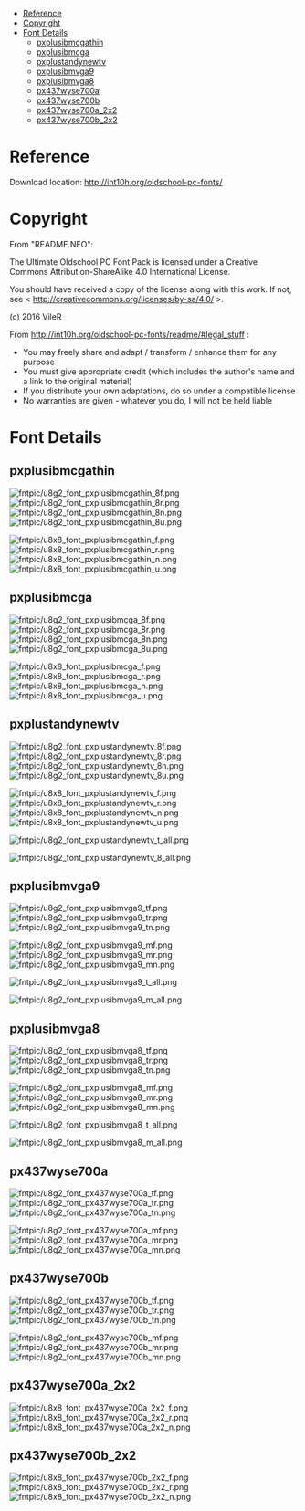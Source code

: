 
[tocstart]: # (toc start)

  * [Reference](#reference)
  * [Copyright](#copyright)
  * [Font Details](#font-details)
    * [pxplusibmcgathin](#pxplusibmcgathin)
    * [pxplusibmcga](#pxplusibmcga)
    * [pxplustandynewtv](#pxplustandynewtv)
    * [pxplusibmvga9](#pxplusibmvga9)
    * [pxplusibmvga8](#pxplusibmvga8)
    * [px437wyse700a](#px437wyse700a)
    * [px437wyse700b](#px437wyse700b)
    * [px437wyse700a_2x2](#px437wyse700a_2x2)
    * [px437wyse700b_2x2](#px437wyse700b_2x2)

[tocend]: # (toc end)

# Reference

Download location: http://int10h.org/oldschool-pc-fonts/

# Copyright

From "README.NFO":

The Ultimate Oldschool PC Font Pack is licensed under a Creative Commons
Attribution-ShareAlike 4.0 International License.

You should have received a copy of the license along with this work. If
not, see < http://creativecommons.org/licenses/by-sa/4.0/ >.

(c) 2016 VileR


From http://int10h.org/oldschool-pc-fonts/readme/#legal_stuff :

 * You may freely share and adapt / transform / enhance them for any purpose
 * You must give appropriate credit (which includes the author's name and a link to the original material)
 * If you distribute your own adaptations, do so under a compatible license
 * No warranties are given - whatever you do, I will not be held liable


# Font Details


## pxplusibmcgathin
![fntpic/u8g2_font_pxplusibmcgathin_8f.png](fntpic/u8g2_font_pxplusibmcgathin_8f.png)
![fntpic/u8g2_font_pxplusibmcgathin_8r.png](fntpic/u8g2_font_pxplusibmcgathin_8r.png)
![fntpic/u8g2_font_pxplusibmcgathin_8n.png](fntpic/u8g2_font_pxplusibmcgathin_8n.png)
![fntpic/u8g2_font_pxplusibmcgathin_8u.png](fntpic/u8g2_font_pxplusibmcgathin_8u.png)

![fntpic/u8x8_font_pxplusibmcgathin_f.png](fntpic/u8x8_font_pxplusibmcgathin_f.png)
![fntpic/u8x8_font_pxplusibmcgathin_r.png](fntpic/u8x8_font_pxplusibmcgathin_r.png)
![fntpic/u8x8_font_pxplusibmcgathin_n.png](fntpic/u8x8_font_pxplusibmcgathin_n.png)
![fntpic/u8x8_font_pxplusibmcgathin_u.png](fntpic/u8x8_font_pxplusibmcgathin_u.png)

## pxplusibmcga
![fntpic/u8g2_font_pxplusibmcga_8f.png](fntpic/u8g2_font_pxplusibmcga_8f.png)
![fntpic/u8g2_font_pxplusibmcga_8r.png](fntpic/u8g2_font_pxplusibmcga_8r.png)
![fntpic/u8g2_font_pxplusibmcga_8n.png](fntpic/u8g2_font_pxplusibmcga_8n.png)
![fntpic/u8g2_font_pxplusibmcga_8u.png](fntpic/u8g2_font_pxplusibmcga_8u.png)

![fntpic/u8x8_font_pxplusibmcga_f.png](fntpic/u8x8_font_pxplusibmcga_f.png)
![fntpic/u8x8_font_pxplusibmcga_r.png](fntpic/u8x8_font_pxplusibmcga_r.png)
![fntpic/u8x8_font_pxplusibmcga_n.png](fntpic/u8x8_font_pxplusibmcga_n.png)
![fntpic/u8x8_font_pxplusibmcga_u.png](fntpic/u8x8_font_pxplusibmcga_u.png)

## pxplustandynewtv
![fntpic/u8g2_font_pxplustandynewtv_8f.png](fntpic/u8g2_font_pxplustandynewtv_8f.png)
![fntpic/u8g2_font_pxplustandynewtv_8r.png](fntpic/u8g2_font_pxplustandynewtv_8r.png)
![fntpic/u8g2_font_pxplustandynewtv_8n.png](fntpic/u8g2_font_pxplustandynewtv_8n.png)
![fntpic/u8g2_font_pxplustandynewtv_8u.png](fntpic/u8g2_font_pxplustandynewtv_8u.png)

![fntpic/u8x8_font_pxplustandynewtv_f.png](fntpic/u8x8_font_pxplustandynewtv_f.png)
![fntpic/u8x8_font_pxplustandynewtv_r.png](fntpic/u8x8_font_pxplustandynewtv_r.png)
![fntpic/u8x8_font_pxplustandynewtv_n.png](fntpic/u8x8_font_pxplustandynewtv_n.png)
![fntpic/u8x8_font_pxplustandynewtv_u.png](fntpic/u8x8_font_pxplustandynewtv_u.png)

![fntpic/u8g2_font_pxplustandynewtv_t_all.png](fntpic/u8g2_font_pxplustandynewtv_t_all.png)

![fntpic/u8g2_font_pxplustandynewtv_8_all.png](fntpic/u8g2_font_pxplustandynewtv_8_all.png)

## pxplusibmvga9
![fntpic/u8g2_font_pxplusibmvga9_tf.png](fntpic/u8g2_font_pxplusibmvga9_tf.png)
![fntpic/u8g2_font_pxplusibmvga9_tr.png](fntpic/u8g2_font_pxplusibmvga9_tr.png)
![fntpic/u8g2_font_pxplusibmvga9_tn.png](fntpic/u8g2_font_pxplusibmvga9_tn.png)

![fntpic/u8g2_font_pxplusibmvga9_mf.png](fntpic/u8g2_font_pxplusibmvga9_mf.png)
![fntpic/u8g2_font_pxplusibmvga9_mr.png](fntpic/u8g2_font_pxplusibmvga9_mr.png)
![fntpic/u8g2_font_pxplusibmvga9_mn.png](fntpic/u8g2_font_pxplusibmvga9_mn.png)

![fntpic/u8g2_font_pxplusibmvga9_t_all.png](fntpic/u8g2_font_pxplusibmvga9_t_all.png)

![fntpic/u8g2_font_pxplusibmvga9_m_all.png](fntpic/u8g2_font_pxplusibmvga9_m_all.png)

## pxplusibmvga8
![fntpic/u8g2_font_pxplusibmvga8_tf.png](fntpic/u8g2_font_pxplusibmvga8_tf.png)
![fntpic/u8g2_font_pxplusibmvga8_tr.png](fntpic/u8g2_font_pxplusibmvga8_tr.png)
![fntpic/u8g2_font_pxplusibmvga8_tn.png](fntpic/u8g2_font_pxplusibmvga8_tn.png)

![fntpic/u8g2_font_pxplusibmvga8_mf.png](fntpic/u8g2_font_pxplusibmvga8_mf.png)
![fntpic/u8g2_font_pxplusibmvga8_mr.png](fntpic/u8g2_font_pxplusibmvga8_mr.png)
![fntpic/u8g2_font_pxplusibmvga8_mn.png](fntpic/u8g2_font_pxplusibmvga8_mn.png)

![fntpic/u8g2_font_pxplusibmvga8_t_all.png](fntpic/u8g2_font_pxplusibmvga8_t_all.png)

![fntpic/u8g2_font_pxplusibmvga8_m_all.png](fntpic/u8g2_font_pxplusibmvga8_m_all.png)

## px437wyse700a
![fntpic/u8g2_font_px437wyse700a_tf.png](fntpic/u8g2_font_px437wyse700a_tf.png)
![fntpic/u8g2_font_px437wyse700a_tr.png](fntpic/u8g2_font_px437wyse700a_tr.png)
![fntpic/u8g2_font_px437wyse700a_tn.png](fntpic/u8g2_font_px437wyse700a_tn.png)

![fntpic/u8g2_font_px437wyse700a_mf.png](fntpic/u8g2_font_px437wyse700a_mf.png)
![fntpic/u8g2_font_px437wyse700a_mr.png](fntpic/u8g2_font_px437wyse700a_mr.png)
![fntpic/u8g2_font_px437wyse700a_mn.png](fntpic/u8g2_font_px437wyse700a_mn.png)

## px437wyse700b
![fntpic/u8g2_font_px437wyse700b_tf.png](fntpic/u8g2_font_px437wyse700b_tf.png)
![fntpic/u8g2_font_px437wyse700b_tr.png](fntpic/u8g2_font_px437wyse700b_tr.png)
![fntpic/u8g2_font_px437wyse700b_tn.png](fntpic/u8g2_font_px437wyse700b_tn.png)

![fntpic/u8g2_font_px437wyse700b_mf.png](fntpic/u8g2_font_px437wyse700b_mf.png)
![fntpic/u8g2_font_px437wyse700b_mr.png](fntpic/u8g2_font_px437wyse700b_mr.png)
![fntpic/u8g2_font_px437wyse700b_mn.png](fntpic/u8g2_font_px437wyse700b_mn.png)

## px437wyse700a_2x2
![fntpic/u8x8_font_px437wyse700a_2x2_f.png](fntpic/u8x8_font_px437wyse700a_2x2_f.png)
![fntpic/u8x8_font_px437wyse700a_2x2_r.png](fntpic/u8x8_font_px437wyse700a_2x2_r.png)
![fntpic/u8x8_font_px437wyse700a_2x2_n.png](fntpic/u8x8_font_px437wyse700a_2x2_n.png)

## px437wyse700b_2x2
![fntpic/u8x8_font_px437wyse700b_2x2_f.png](fntpic/u8x8_font_px437wyse700b_2x2_f.png)
![fntpic/u8x8_font_px437wyse700b_2x2_r.png](fntpic/u8x8_font_px437wyse700b_2x2_r.png)
![fntpic/u8x8_font_px437wyse700b_2x2_n.png](fntpic/u8x8_font_px437wyse700b_2x2_n.png)
